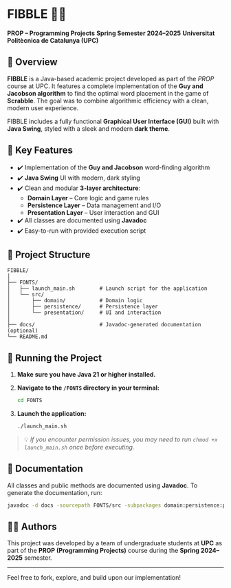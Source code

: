 # FIBBLE 🧠🎲
**PROP – Programming Projects**
**Spring Semester 2024–2025**
**Universitat Politècnica de Catalunya (UPC)**

## 📌 Overview

**FIBBLE** is a Java-based academic project developed as part of the *PROP* course at UPC. It features a complete implementation of the **Guy and Jacobson algorithm** to find the optimal word placement in the game of **Scrabble**. The goal was to combine algorithmic efficiency with a clean, modern user experience.

FIBBLE includes a fully functional **Graphical User Interface (GUI)** built with **Java Swing**, styled with a sleek and modern **dark theme**.

## 🧠 Key Features

- ✔️ Implementation of the **Guy and Jacobson** word-finding algorithm
- ✔️ **Java Swing** UI with modern, dark styling
- ✔️ Clean and modular **3-layer architecture**:
  - **Domain Layer** – Core logic and game rules
  - **Persistence Layer** – Data management and I/O
  - **Presentation Layer** – User interaction and GUI
- ✔️ All classes are documented using **Javadoc**
- ✔️ Easy-to-run with provided execution script

## 📂 Project Structure

```
FIBBLE/
│
├── FONTS/
│   ├── launch_main.sh        # Launch script for the application
│   └── src/
│       ├── domain/           # Domain logic
│       ├── persistence/      # Persistence layer
│       └── presentation/     # UI and interaction
│
├── docs/                     # Javadoc-generated documentation (optional)
└── README.md
```

## 🚀 Running the Project

1. **Make sure you have Java 21 or higher installed.**

2. **Navigate to the `/FONTS` directory in your terminal:**
   ```bash
   cd FONTS
   ```

3. **Launch the application:**
   ```bash
   ./launch_main.sh
   ```

> 💡 *If you encounter permission issues, you may need to run `chmod +x launch_main.sh` once before executing.*

## 📖 Documentation

All classes and public methods are documented using **Javadoc**.
To generate the documentation, run:

```bash
javadoc -d docs -sourcepath FONTS/src -subpackages domain:persistence:presentation
```

## 👨‍💻 Authors

This project was developed by a team of undergraduate students at **UPC** as part of the **PROP (Programming Projects)** course during the **Spring 2024–2025** semester.

---

Feel free to fork, explore, and build upon our implementation!
